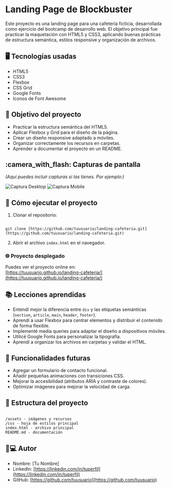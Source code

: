# Landing Page de Blockbuster

Este proyecto es una landing page para una cafetería ficticia, desarrollada como ejercicio del bootcamp de desarrollo web. El objetivo principal fue practicar la maquetación con HTML5 y CSS3, aplicando buenas prácticas de estructura semántica, estilos responsive y organización de archivos.

## :desktop_computer: Tecnologías usadas

- HTML5
- CSS3
- Flexbox
- CSS Grid
- Google Fonts
- Iconos de Font Awesome

## :dart: Objetivo del proyecto

- Practicar la estructura semántica del HTML5.
- Aplicar Flexbox y Grid para el diseño de la página.
- Crear un diseño responsive adaptado a móviles.
- Organizar correctamente los recursos en carpetas.
- Aprender a documentar el proyecto en un README.

## :camera_with_flash: Capturas de pantalla

*(Aquí puedes incluir capturas si las tienes. Por ejemplo:)*

![Captura Desktop](assets/screenshot-desktop.png)
![Captura Mobile](assets/screenshot-mobile.png)

## :rocket: Cómo ejecutar el proyecto

1. Clonar el repositorio:

```

git clone [https://github.com/tuusuario/landing-cafeteria.git](https://github.com/tuusuario/landing-cafeteria.git)

```

2. Abrir el archivo `index.html` en el navegador.

### :globe_with_meridians: Proyecto desplegado

Puedes ver el proyecto online en:  
[https://tuusuario.github.io/landing-cafeteria/](https://tuusuario.github.io/landing-cafeteria/)

## :books: Lecciones aprendidas

- Entendí mejor la diferencia entre `div` y las etiquetas semánticas (`section`, `article`, `main`, `header`, `footer`).
- Aprendí a usar Flexbox para centrar elementos y distribuir el contenido de forma flexible.
- Implementé media queries para adaptar el diseño a dispositivos móviles.
- Utilicé Google Fonts para personalizar la tipografía.
- Aprendí a organizar los archivos en carpetas y validar el HTML.

## :wrench: Funcionalidades futuras

- Agregar un formulario de contacto funcional.
- Añadir pequeñas animaciones con transiciones CSS.
- Mejorar la accesibilidad (atributos ARIA y contraste de colores).
- Optimizar imágenes para mejorar la velocidad de carga.

## :open_file_folder: Estructura del proyecto

```

/assets - imágenes y recursos
/css - hoja de estilos principal
index.html - archivo principal
README.md - documentación

```

## :adult::computer: Autor

- Nombre: [Tu Nombre]
- LinkedIn: [https://linkedin.com/in/tuperfil](https://linkedin.com/in/tuperfil)
- GitHub: [https://github.com/tuusuario](https://github.com/tuusuario)
```